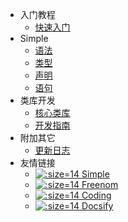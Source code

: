 - 入门教程
    - [快速入门](tutorial@started.md)
- Simple
    - [语法](simple@grammar.md)
    - [类型](simple@type.md)
    - [声明](simple@declaration.md)
    - [语句](simple@statement.md)
- 类库开发
    - [核心类库](library@core.md)
    - [开发指南](library@develop.md)
- 附加其它
    - [更新日志](update.md)
- 友情链接
    - [![](https://api.byi.pw/favicon/?url=https://code.google.com/archive/p/simple/ ':size=14') Simple](https://code.google.com/archive/p/simple/)
    - [![](https://api.byi.pw/favicon/?url=https://www.freenom.com ':size=14') Freenom](https://www.freenom.com)
    - [![](https://api.byi.pw/favicon/?url=https://coding.net ':size=14') Coding](https://coding.net)
    - [![](https://api.byi.pw/favicon/?url=https://docsify.js.org ':size=14') Docsify](https://docsify.js.org)
